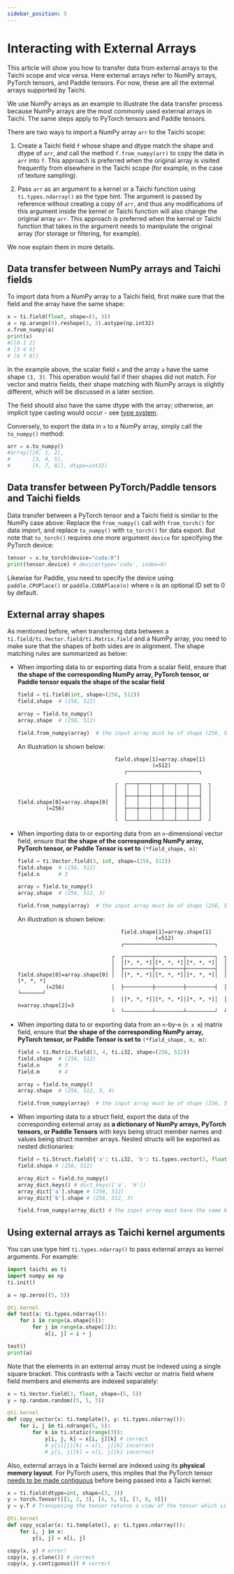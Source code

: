 ```yaml
---
sidebar_position: 5
---
```


# Interacting with External Arrays


This article will show you how to transfer data from external arrays to the Taichi scope and vice versa. Here external arrays refer to NumPy arrays, PyTorch tensors, and Paddle tensors. For now, these are all the external arrays supported by Taichi.

We use NumPy arrays as an example to illustrate the data transfer process because NumPy arrays are the most commonly used external arrays in Taichi. The same steps apply to PyTorch tensors and Paddle tensors.

There are two ways to import a NumPy array `arr` to the Taichi scope:

1. Create a Taichi field `f` whose shape and dtype match the shape and dtype of `arr`, and call the method `f.from_numpy(arr)` to copy the data in `arr` into `f`. This approach is preferred when the original array is visited frequently from elsewhere in the Taichi scope (for example, in the case of texture sampling).

2. Pass `arr` as an argument to a kernel or a Taichi function using `ti.types.ndarray()` as the type hint. The argument is passed by reference without creating a copy of `arr`, and thus any modifications of this argument inside the kernel or Taichi function will also change the original array `arr`. This approach is preferred when the kernel or Taichi function that takes in the argument needs to manipulate the original array (for storage or filtering, for example).

We now explain them in more details.

## Data transfer between NumPy arrays and Taichi fields

To import data from a NumPy array to a Taichi field, first make sure that the field and the array have the same shape:

```python
x = ti.field(float, shape=(3, 3))
a = np.arange(9).reshape(3, 3).astype(np.int32)
x.from_numpy(a)
print(x)
#[[0 1 2]
# [3 4 5]
# [6 7 8]]
```

In the example above, the scalar field `x` and the array `a` have the same shape `(3, 3)`. This operation would fail if their shapes did not match. For vector and matrix fields, their shape matching with NumPy arrays is slightly different, which will be discussed in a later section.

The field should also have the same dtype with the array; otherwise, an implicit type casting would occur - see [type system](../type_system/type.md).

Conversely, to export the data in `x` to a NumPy array, simply call the `to_numpy()` method:

```python
arr = x.to_numpy()
#array([[0, 1, 2],
#       [3, 4, 5],
#       [6, 7, 8]], dtype=int32)
```

## Data transfer between PyTorch/Paddle tensors and Taichi fields

Data transfer between a PyTorch tensor and a Taichi field is similar to the NumPy case above: Replace the `from_numpy()` call with `from_torch()` for data import, and replace `to_numpy()` with `to_torch()` for data export. But note that `to_torch()` requires one more argument `device` for specifying the PyTorch device:

```python
tensor = x.to_torch(device="cuda:0")
print(tensor.device) # device(type='cuda', index=0)
```

Likewise for Paddle, you need to specify the device using `paddle.CPUPlace()` or `paddle.CUDAPlace(n)` where `n` is an optional ID set to 0 by default.


## External array shapes

As mentioned before, when transferring data between a `ti.field/ti.Vector.field/ti.Matrix.field` and a NumPy array, you need to make sure that the shapes of both sides are in alignment. The shape matching rules are summarized as below:

- When importing data to or exporting data from a scalar field, ensure that **the shape of the corresponding NumPy array, PyTorch tensor, or Paddle tensor equals the shape of the scalar field**

    ```python
    field = ti.field(int, shape=(256, 512))
    field.shape  # (256, 512)

    array = field.to_numpy()
    array.shape  # (256, 512)

    field.from_numpy(array)  # the input array must be of shape (256, 512)
    ```

    An illustration is shown below:

    ```
                                   field.shape[1]=array.shape[1]
                                               (=512)
                                      ┌───────────────────────┐

                                   ┌  ┌───┬───┬───┬───┬───┬───┐  ┐
                                   │  │   │   │   │   │   │   │  │
                                   │  ├───┼───┼───┼───┼───┼───┤  │
    field.shape[0]=array.shape[0]  │  │   │   │   │   │   │   │  │
             (=256)                │  ├───┼───┼───┼───┼───┼───┤  │
                                   │  │   │   │   │   │   │   │  │
                                   └  └───┴───┴───┴───┴───┴───┘  ┘
    ```

- When importing data to or exporting data from an `n`-dimensional vector field, ensure that **the shape of the corresponding NumPy array, PyTorch tensor, or Paddle Tensor is set to** `(*field_shape, n)`:

    ```python
    field = ti.Vector.field(3, int, shape=(256, 512))
    field.shape  # (256, 512)
    field.n      # 3

    array = field.to_numpy()
    array.shape  # (256, 512, 3)

    field.from_numpy(array)  # the input array must be of shape (256, 512, 3)
    ```

    An illustration is shown below:

    ```
                                     field.shape[1]=array.shape[1]
                                                (=512)
                                     ┌─────────────────────────────┐

                                  ┌  ┌─────────┬─────────┬─────────┐  ┐
                                  │  │[*, *, *]│[*, *, *]│[*, *, *]│  │
                                  │  ├─────────┼─────────┼─────────┤  │
    field.shape[0]=array.shape[0] │  │[*, *, *]│[*, *, *]│[*, *, *]│  │        [*, *, *]
             (=256)               │  ├─────────┼─────────┼─────────┤  │        └───────┘
                                  │  │[*, *, *]│[*, *, *]│[*, *, *]│  │   n=array.shape[2]=3
                                  └  └─────────┴─────────┴─────────┘  ┘
    ```

- When importing data to or exporting data from an `n`-by-`m` (`n x m`) matrix field,  ensure that **the shape of the corresponding NumPy array, PyTorch tensor, or Paddle Tensor is set to** `(*field_shape, n, m)`:

    ```python
    field = ti.Matrix.field(3, 4, ti.i32, shape=(256, 512))
    field.shape  # (256, 512)
    field.n      # 3
    field.m      # 4

    array = field.to_numpy()
    array.shape  # (256, 512, 3, 4)

    field.from_numpy(array)  # the input array must be of shape (256, 512, 3, 4)
    ```

- When importing data to a struct field, export the data of the corresponding external array as **a dictionary of NumPy arrays, PyTorch tensors, or Paddle Tensors** with keys being struct member names and values being struct member arrays. Nested structs will be exported as nested dictionaries:

    ```python
    field = ti.Struct.field({'a': ti.i32, 'b': ti.types.vector(3, float)}, shape=(256, 512))
    field.shape # (256, 512)

    array_dict = field.to_numpy()
    array_dict.keys() # dict_keys(['a', 'b'])
    array_dict['a'].shape # (256, 512)
    array_dict['b'].shape # (256, 512, 3)

    field.from_numpy(array_dict) # the input array must have the same keys as the field
    ```

## Using external arrays as Taichi kernel arguments

You can use type hint `ti.types.ndarray()` to pass external arrays as kernel arguments. For example:

```python {10}
import taichi as ti
import numpy as np
ti.init()

a = np.zeros((5, 5))

@ti.kernel
def test(a: ti.types.ndarray()):
    for i in range(a.shape[0]):
        for j in range(a.shape[1]):
            a[i, j] = i + j

test()
print(a)
```

Note that the elements in an external array must be indexed using a single square bracket. This contrasts with a Taichi vector or matrix field where field members and elements are indexed separately:

```python
x = ti.Vector.field(3, float, shape=(5, 5))
y = np.random.random((5, 5, 3))

@ti.kernel
def copy_vector(x: ti.template(), y: ti.types.ndarray()):
    for i, j in ti.ndrange(5, 5):
        for k in ti.static(range(3)):
            y[i, j, k] = x[i, j][k] # correct
            # y[i][j][k] = x[i, j][k] incorrect
            # y[i, j][k] = x[i, j][k] incorrect
```

Also, external arrays in a Taichi kernel are indexed using its **physical memory layout**. For PyTorch users, this implies that the PyTorch tensor [needs to be made contiguous](https://pytorch.org/docs/stable/generated/torch.Tensor.contiguous.html) before being passed into a Taichi kernel:

```python
x = ti.field(dtype=int, shape=(3, 3))
y = torch.Tensor([[1, 2, 3], [4, 5, 6], [7, 8, 9]])
y = y.T # Transposing the tensor returns a view of the tensor which is not contiguous

@ti.kernel
def copy_scalar(x: ti.template(), y: ti.types.ndarray()):
    for i, j in x:
        y[i, j] = x[i, j]

copy(x, y) # error!
copy(x, y.clone()) # correct
copy(x, y.contiguous()) # correct
```
